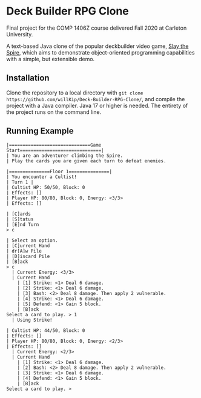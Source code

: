 #  Deck Builder RPG Clone

Final project for the COMP 1406Z course delivered Fall 2020 at Carleton University.

A text-based Java clone of the popular deckbuilder video game, [Slay the Spire](https://store.steampowered.com/app/646570/Slay_the_Spire/), which aims to demonstrate object-oriented programming capabilities with a simple, but extensible demo. 

## Installation

Clone the repository to a local directory with `git clone https://github.com/willKip/Deck-Builder-RPG-Clone/`, and compile the project with a Java compiler.
Java 17 or higher is needed. The entirety of the project runs on the command line.

## Running Example
```
|==============================Game Start==============================|
| You are an adventurer climbing the Spire.
| Play the cards you are given each turn to defeat enemies.

|===============Floor 1===============|
| You encounter a Cultist!
| Turn 1 |
| Cultist HP: 50/50, Block: 0
| Effects: []
| Player HP: 80/80, Block: 0, Energy: <3/3>
| Effects: []

| [C]ards
| [S]tatus
| [E]nd Turn
> c

| Select an option.
| [C]urrent Hand
| dr[A]w Pile
| [D]iscard Pile
| [B]ack
> c
  | Current Energy: <3/3>
  | Current Hand
    | [1] Strike: <1> Deal 6 damage.
    | [2] Strike: <1> Deal 6 damage.
    | [3] Bash: <2> Deal 8 damage. Then apply 2 vulnerable.
    | [4] Strike: <1> Deal 6 damage.
    | [5] Defend: <1> Gain 5 block.
    | [B]ack
Select a card to play. > 1
  | Using Strike!

| Cultist HP: 44/50, Block: 0
| Effects: []
| Player HP: 80/80, Block: 0, Energy: <2/3>
| Effects: []
  | Current Energy: <2/3>
  | Current Hand
    | [1] Strike: <1> Deal 6 damage.
    | [2] Bash: <2> Deal 8 damage. Then apply 2 vulnerable.
    | [3] Strike: <1> Deal 6 damage.
    | [4] Defend: <1> Gain 5 block.
    | [B]ack
Select a card to play. >
```
